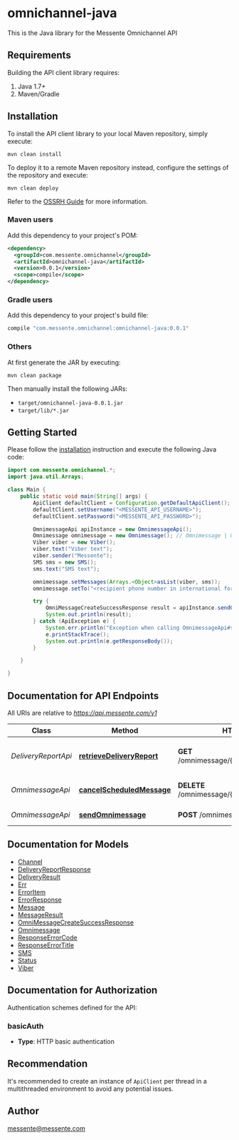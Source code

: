 # omnichannel-java
This is the Java library for the Messente Omnichannel API


## Requirements

Building the API client library requires:
1. Java 1.7+
2. Maven/Gradle

## Installation

To install the API client library to your local Maven repository, simply execute:

```shell
mvn clean install
```

To deploy it to a remote Maven repository instead, configure the settings of the repository and execute:

```shell
mvn clean deploy
```

Refer to the [OSSRH Guide](http://central.sonatype.org/pages/ossrh-guide.html) for more information.

### Maven users

Add this dependency to your project's POM:

```xml
<dependency>
  <groupId>com.messente.omnichannel</groupId>
  <artifactId>omnichannel-java</artifactId>
  <version>0.0.1</version>
  <scope>compile</scope>
</dependency>
```

### Gradle users

Add this dependency to your project's build file:

```groovy
compile "com.messente.omnichannel:omnichannel-java:0.0.1"
```

### Others

At first generate the JAR by executing:

```shell
mvn clean package
```

Then manually install the following JARs:

* `target/omnichannel-java-0.0.1.jar`
* `target/lib/*.jar`

## Getting Started

Please follow the [installation](#installation) instruction and execute the following Java code:

```java
import com.messente.omnichannel.*;
import java.util.Arrays;

class Main {
    public static void main(String[] args) {
        ApiClient defaultClient = Configuration.getDefaultApiClient();
        defaultClient.setUsername("<MESSENTE_API_USERNAME>");
        defaultClient.setPassword("<MESSENTE_API_PASSWORD>");

        OmnimessageApi apiInstance = new OmnimessageApi();
        Omnimessage omnimessage = new Omnimessage(); // Omnimessage | Omnimessage to be sent
        Viber viber = new Viber();
        viber.text("Viber text");
        viber.sender("Messente");
        SMS sms = new SMS();
        sms.text("SMS text");

        omnimessage.setMessages(Arrays.<Object>asList(viber, sms));
        omnimessage.setTo("<recipient phone number in international format>");

        try {
            OmniMessageCreateSuccessResponse result = apiInstance.sendOmnimessage(omnimessage);
            System.out.println(result);
        } catch (ApiException e) {
            System.err.println("Exception when calling OmnimessageApi#sendOmnimessage");
            e.printStackTrace();
            System.out.println(e.getResponseBody());
        }

    }

}

```

## Documentation for API Endpoints

All URIs are relative to *https://api.messente.com/v1*

Class | Method | HTTP request | Description
------------ | ------------- | ------------- | -------------
*DeliveryReportApi* | [**retrieveDeliveryReport**](docs/DeliveryReportApi.md#retrieveDeliveryReport) | **GET** /omnimessage/{omnimessage_id}/status | Retrieves the delivery report for the Omnimessage
*OmnimessageApi* | [**cancelScheduledMessage**](docs/OmnimessageApi.md#cancelScheduledMessage) | **DELETE** /omnimessage/{omnimessage_id} | Cancels a scheduled Omnimessage
*OmnimessageApi* | [**sendOmnimessage**](docs/OmnimessageApi.md#sendOmnimessage) | **POST** /omnimessage | Sends an Omnimessage


## Documentation for Models

 - [Channel](docs/Channel.md)
 - [DeliveryReportResponse](docs/DeliveryReportResponse.md)
 - [DeliveryResult](docs/DeliveryResult.md)
 - [Err](docs/Err.md)
 - [ErrorItem](docs/ErrorItem.md)
 - [ErrorResponse](docs/ErrorResponse.md)
 - [Message](docs/Message.md)
 - [MessageResult](docs/MessageResult.md)
 - [OmniMessageCreateSuccessResponse](docs/OmniMessageCreateSuccessResponse.md)
 - [Omnimessage](docs/Omnimessage.md)
 - [ResponseErrorCode](docs/ResponseErrorCode.md)
 - [ResponseErrorTitle](docs/ResponseErrorTitle.md)
 - [SMS](docs/SMS.md)
 - [Status](docs/Status.md)
 - [Viber](docs/Viber.md)


## Documentation for Authorization

Authentication schemes defined for the API:
### basicAuth

- **Type**: HTTP basic authentication


## Recommendation

It's recommended to create an instance of `ApiClient` per thread in a multithreaded environment to avoid any potential issues.

## Author

messente@messente.com

